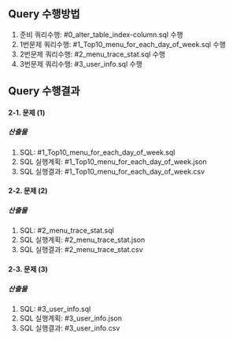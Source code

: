 ## Query 수행방법
1. 준비 쿼리수행: #0_alter_table_index-column.sql 수행
2. 1번문제 쿼리수행: #1_Top10_menu_for_each_day_of_week.sql 수행
2. 2번문제 쿼리수행: #2_menu_trace_stat.sql 수행
2. 3번문제 쿼리수행: #3_user_info.sql 수행

## Query 수행결과
#### 2-1. 문제 (1)
##### 산출물
1. SQL: #1_Top10_menu_for_each_day_of_week.sql
2. SQL 실행계획: #1_Top10_menu_for_each_day_of_week.json
3. SQL 실행결과: #1_Top10_menu_for_each_day_of_week.csv

#### 2-2. 문제 (2)
##### 산출물
1. SQL: #2_menu_trace_stat.sql
2. SQL 실행계획: #2_menu_trace_stat.json
3. SQL 실행결과: #2_menu_trace_stat.csv

#### 2-3. 문제 (3)
##### 산출물
1. SQL: #3_user_info.sql
2. SQL 실행계획: #3_user_info.json
3. SQL 실행결과: #3_user_info.csv